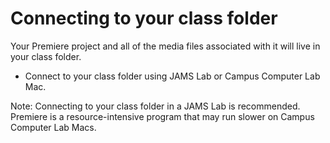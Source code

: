 # Connecting to your class folder

Your Premiere project and all of the media files associated with it will live in your class folder.

* Connect to your class folder using JAMS Lab or Campus Computer Lab Mac.

Note: Connecting to your class folder in a JAMS Lab is recommended. Premiere is a resource-intensive program that may run slower on Campus Computer Lab Macs.

